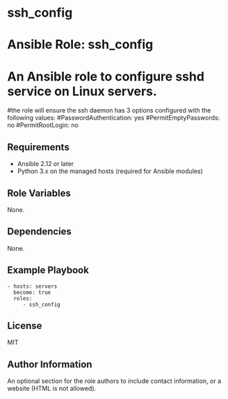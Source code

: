ssh_config
=========
# Ansible Role: ssh_config

# An Ansible role to configure sshd service on Linux servers.

#the role will ensure the ssh daemon has 3 options configured with the following values:
#PasswordAuthentication: yes
#PermitEmptyPasswords: no
#PermitRootLogin: no

Requirements
------------

- Ansible 2.12 or later
- Python 3.x on the managed hosts (required for Ansible modules)

Role Variables
--------------

None.

Dependencies
------------

None.

Example Playbook
----------------


    - hosts: servers
      become: true
      roles:
         - ssh_config

License
-------

MIT

Author Information
------------------

An optional section for the role authors to include contact information, or a website (HTML is not allowed).

